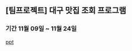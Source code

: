 ## [팀프로젝트] 대구 맛집 조회 프로그램

### 기간 11월 09일 ~ 11월 24일 

[ppt](https://github.com/Hyno2/CSharpProject/blob/main/%EC%95%89%EC%95%84%EC%8D%A8%20%ED%8C%80(%EB%8C%80%EA%B5%AC%EA%B4%91%EC%97%AD%EC%8B%9C%20%EB%A7%9B%EC%A7%91%EB%8D%B0%EC%9D%B4%ED%84%B0%20%EC%A1%B0%ED%9A%8C%EC%8B%9C%EC%8A%A4%ED%85%9C)%20.pdf)
